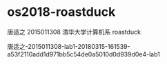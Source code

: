# os2018-roastduck

唐适之  2015011308  清华大学计算机系    roastduck

唐适之-2015011308-lab1-20180315-161539-a53f2110add1d971bb5c54de0a5010d0d939d0e4-lab1

